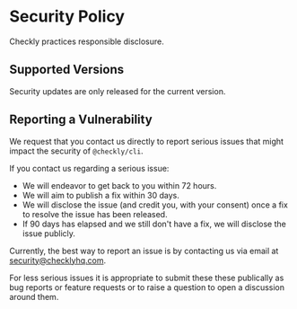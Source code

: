 # Security Policy

Checkly practices responsible disclosure.

## Supported Versions

Security updates are only released for the current version.

## Reporting a Vulnerability

We request that you contact us directly to report serious issues that might impact the security of `@checkly/cli`.

If you contact us regarding a serious issue:

- We will endeavor to get back to you within 72 hours.
- We will aim to publish a fix within 30 days.
- We will disclose the issue (and credit you, with your consent) once a fix to resolve the issue has been released.
- If 90 days has elapsed and we still don't have a fix, we will disclose the issue publicly.

Currently, the best way to report an issue is by contacting us via email at security@checklyhq.com.

For less serious issues it is appropriate to submit these these publically as bug reports or feature requests or to raise a question to open a discussion around them.
